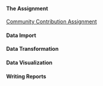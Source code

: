 #### The Assignment

[Community Contribution Assignment](contribution.html)

#### Data Import

#### Data Transformation

#### Data Visualization

#### Writing Reports
